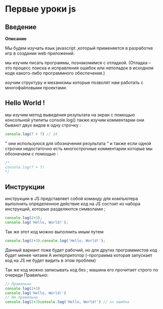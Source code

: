 # Первые уроки js

## Введение

**Описание**

Мы будем изучать язык javascript ,который применяется в разработке игр в создании web приложений.

мы изучим писать программы, познакомимся с отладкой. (Отладка – это процесс поиска и исправления ошибок или неполадок в исходном коде какого-либо программного обеспечения.)

изучим структуру и механизмы которые позволят нам работать с многофайловыми проектами.

## Hello World !

мы изучим метод выведения результата на экран с помощью консольной утилиты console.log()
также изучим комментарии они бывают двух видов в одну строчку : 
```javascript
console.log(7 + 7) // 14 
```
" они используюся для обозначения результата "
и также если одной строчки недостаточно есть многострочные комментарии которые мы обозначаем с помощью : 
```javascript
/*
console.log(7 + 7) 
*/
```

## Инструкции

инструкции в JS представляет собой команду для компьютера выполнить определенное действие 
код на JS cостоит из набора инструкций, которые разделяются символами ;

```javascript
console.log(2+3);
console.log('Hello, World!');
```
Так же этот код можно выполнить иным путем

```javascript
console.log(2+3);console.log('Hello, World!');
```
Данный вариант тоже будет рабочий, но для других программистов код будет менее читаем
А интерпритотор (-программа которая запускает код на JS не будет видить в этом проблем)

Так же код можно записывать код без ; машина его прочитает строго по очереди
Правильно:
```javascript
// Правильно
console.log(2+3)
console.log('Hello, World!') 
// Не правильно
console.log(2+3)console.log('Hello, World!') // => ошибка
```




